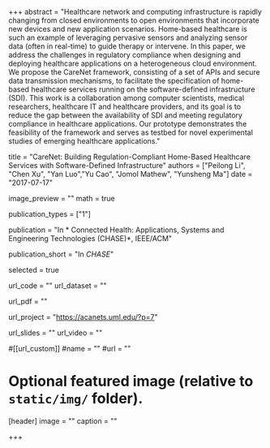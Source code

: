 +++
abstract = "Healthcare network and computing infrastructure is rapidly changing from closed environments to open environments that incorporate new devices and new application scenarios. Home-based healthcare is such an example of leveraging pervasive sensors and analyzing sensor data (often in real-time) to guide therapy or intervene. In this paper, we address the challenges in regulatory compliance when designing and deploying healthcare applications on a heterogeneous cloud environment. We propose the CareNet framework, consisting of a set of APIs and secure data transmission mechanisms, to facilitate the specification of home-based healthcare services running on the software-defined infrastructure (SDI). This work is a collaboration among computer scientists, medical researchers, healthcare IT and healthcare providers, and its goal is to reduce the gap between the availability of SDI and meeting regulatory compliance in healthcare applications. Our prototype demonstrates the feasibility of the framework and serves as testbed for novel experimental studies of emerging healthcare applications."

title = "CareNet: Building Regulation-Compliant Home-Based Healthcare Services with Software-Defined Infrastructure"
authors = ["Peilong Li", "Chen Xu", "Yan Luo","Yu Cao", "Jomol Mathew", "Yunsheng Ma"]
date = "2017-07-17"

image_preview = ""
math = true

publication_types = ["1"]

publication = "In * Connected Health: Applications, Systems and Engineering Technologies (CHASE)*, IEEE/ACM"

publication_short = "In *CHASE*"

selected = true

url_code = ""
url_dataset = ""

url_pdf = ""

url_project = "https://acanets.uml.edu/?p=7"

url_slides = ""
url_video = ""

#[[url_custom]]
#name = ""
#url = ""

# Optional featured image (relative to `static/img/` folder).
[header]
image = ""
caption = ""

+++
  
